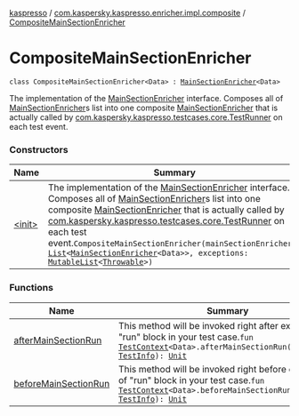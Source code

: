 [kaspresso](../../index.md) / [com.kaspersky.kaspresso.enricher.impl.composite](../index.md) / [CompositeMainSectionEnricher](./index.md)

# CompositeMainSectionEnricher

`class CompositeMainSectionEnricher<Data> : `[`MainSectionEnricher`](../../com.kaspersky.kaspresso.enricher/-main-section-enricher/index.md)`<Data>`

The implementation of the [MainSectionEnricher](../../com.kaspersky.kaspresso.enricher/-main-section-enricher/index.md) interface.
Composes all of [MainSectionEnricher](../../com.kaspersky.kaspresso.enricher/-main-section-enricher/index.md)s list into one composite [MainSectionEnricher](../../com.kaspersky.kaspresso.enricher/-main-section-enricher/index.md) that is actually
called by [com.kaspersky.kaspresso.testcases.core.TestRunner](#) on each test event.

### Constructors

| Name | Summary |
|---|---|
| [&lt;init&gt;](-init-.md) | The implementation of the [MainSectionEnricher](../../com.kaspersky.kaspresso.enricher/-main-section-enricher/index.md) interface. Composes all of [MainSectionEnricher](../../com.kaspersky.kaspresso.enricher/-main-section-enricher/index.md)s list into one composite [MainSectionEnricher](../../com.kaspersky.kaspresso.enricher/-main-section-enricher/index.md) that is actually called by [com.kaspersky.kaspresso.testcases.core.TestRunner](#) on each test event.`CompositeMainSectionEnricher(mainSectionEnrichers: `[`List`](https://kotlinlang.org/api/latest/jvm/stdlib/kotlin.collections/-list/index.html)`<`[`MainSectionEnricher`](../../com.kaspersky.kaspresso.enricher/-main-section-enricher/index.md)`<Data>>, exceptions: `[`MutableList`](https://kotlinlang.org/api/latest/jvm/stdlib/kotlin.collections/-mutable-list/index.html)`<`[`Throwable`](https://kotlinlang.org/api/latest/jvm/stdlib/kotlin/-throwable/index.html)`>)` |

### Functions

| Name | Summary |
|---|---|
| [afterMainSectionRun](after-main-section-run.md) | This method will be invoked right after execution of "run" block in your test case.`fun `[`TestContext`](../../com.kaspersky.kaspresso.testcases.core.testcontext/-test-context/index.md)`<Data>.afterMainSectionRun(testInfo: `[`TestInfo`](../../com.kaspersky.kaspresso.testcases.models.info/-test-info/index.md)`): `[`Unit`](https://kotlinlang.org/api/latest/jvm/stdlib/kotlin/-unit/index.html) |
| [beforeMainSectionRun](before-main-section-run.md) | This method will be invoked right before execution of "run" block in your test case.`fun `[`TestContext`](../../com.kaspersky.kaspresso.testcases.core.testcontext/-test-context/index.md)`<Data>.beforeMainSectionRun(testInfo: `[`TestInfo`](../../com.kaspersky.kaspresso.testcases.models.info/-test-info/index.md)`): `[`Unit`](https://kotlinlang.org/api/latest/jvm/stdlib/kotlin/-unit/index.html) |
